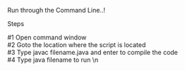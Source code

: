 
Run through the Command Line..!

Steps

#1 Open command window \
#2 Goto the location where the script is located\
#3 Type javac filename.java and enter to compile the code \
#4 Type java filename to run \n
